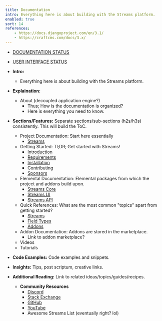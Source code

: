 ```yaml
---
title: Documentation
intro: Everything here is about building with the Streams platform.
enabled: true
sort: 14
references:
    - https://docs.djangoproject.com/en/3.1/
    - https://craftcms.com/docs/3.x/
---
```


- <a href="status">DOCUMENTATION STATUS</a>
- <a href="ui">USER INTERFACE STATUS</a>


- **Intro:**
    - Everything here is about building with the Streams platform.
- **Explaination:**
    - About (decoupled application engine?)
        - Thus; How is the documentation is organized?
        - Here is everything you need to know.
- **Sections/Features:** Separate sections/sub-sections (h2s/h3s) consistently. This will build the ToC.
    - Project Documentation: Start here essentially
        - [Streams](docs/introduction)
    - Getting Started: Tl;DR; Get started with Streams!
        - [Introduction](docs/introduction)
        - [Requirements](docs/requirements)
        - [Installation](docs/installation)
        - [Contributing](docs/contributing)
        - [Sponsors](docs/sponsors)
    - Elemental Documentation: Elemental packages from which the project and addons build upon.
        - [Streams Core](docs/core/introduction)
        - [Streams UI](docs/ui/introduction)
        - [Streams API](docs/api/introduction)
    - Quick References: What are the most common "topics" apart from getting started?
        - [Streams](docs/core/streams)
        - [Field Types](docs/core/fieldtypes)
        - [Addons](docs/core/addons)
    - Addon Documentation: Addons are stored in the marketplace.
        - Link to addon marketplace?
    - Videos
    - Tutorials
- **Code Examples:** Code examples and snippets.
- **Insights:** Tips, post scriptum, creative links.
- **Additional Reading:** Link to related ideas/topics/guides/recipes.
    - **Community Resources**
        - [Discord](https://discord.gg/vhz8NZC)
        - [Stack Exchange](https://stackoverflow.com/search?q=laravel+streams)
        - [GitHub](https://github.com/anomalylabs)
        - [YouTube](https://www.youtube.com/user/AIWebSystems)
        - Awesome Streams List (eventually right? lol)
